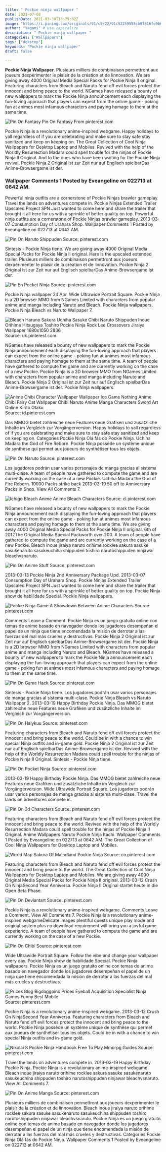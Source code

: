 ```yaml
---
title: " Pockie ninja wallpaper "
date: 2021-07-08
publishDate: 2021-03-30T13:29:02Z
image: "https://i.pinimg.com/originals/91/c5/22/91c52259555cb97816fe9b6035761a39.jpg"
author: "Yagami" # use capitalize
description: " Pockie ninja wallpaper "
categories: ["Wallpapers"]
tags: ["dekstop"]
keywords: "Pockie ninja wallpaper"
draft: false

---
```



**Pockie Ninja Wallpaper**. Plusieurs milliers de combinaison permettront aux joueurs dexpérimenter le plaisir de la création et de linnovation. We are giving away 4000 Original Media Special Packs for Pockie Ninja II original. Featuring characters from Bleach and Naruto fend off evil forces protect the innocent and bring peace to the world. NGames have released a bounty of new wallpapers to mark the Pockie Ninja announcement each displaying the fun-loving approach that players can expect from the online game - poking fun at animes most infamous characters and paying homage to them at the same time.

![Pin On Fantasy](https://i.pinimg.com/originals/7c/2d/63/7c2d632e686aa2c03d7576af631888f2.jpg "Pin On Fantasy")
Pin On Fantasy From pinterest.com


Pockie Ninja is a revolutionary anime-inspired webgame. Happy holidays to yall regardless of if you are celebrating and make sure to stay safe stay sanitized and keep on keeping on. The Great Collection of Cool Ninja Wallpapers for Desktop Laptop and Mobiles. Revived with the help of the Worldly Resurrection Madara could spell trouble for the ninjas of Pockie Ninja II Original. And to the ones who have been waiting for the Pockie Ninja revival. Pockie Ninja 2 Original ist zur Zeit nur auf Englisch spielbarDas Anime-Browsergame ist der.

### Wallpaper Comments 1 Posted by Eveangeline on 022713 at 0642 AM.

Powerful ninja outfits are a cornerstone of Pockie Ninjas brawler gameplay. Travel the lands on adventures compete in. Pockie Ninjas Extended Trailer Upscaled Project SPN Just wanted to come here and share the trailer that brought it all here for us with a sprinkle of better quality on top. Powerful ninja outfits are a cornerstone of Pockie Ninjas brawler gameplay. 2013-03-07 Consumption Day of Urahara Shop. Wallpaper Comments 1 Posted by Eveangeline on 022713 at 0642 AM.


![Pin On Naruto Shippuden](https://i.pinimg.com/originals/27/73/b2/2773b225493036b9df0c7e3e39603f20.png "Pin On Naruto Shippuden")
Source: pinterest.com

Síntesis - Pockie Ninja tiene. We are giving away 4000 Original Media Special Packs for Pockie Ninja II original. Here is the upscaled extended trailer. Plusieurs milliers de combinaison permettront aux joueurs dexpérimenter le plaisir de la création et de linnovation. Pockie Ninja 2 Original ist zur Zeit nur auf Englisch spielbarDas Anime-Browsergame ist der.

![Pin En Pocket Ninja](https://i.pinimg.com/originals/1f/ee/30/1fee3044a4e56f3d585e90bf27fb876c.jpg "Pin En Pocket Ninja")
Source: pinterest.com

Pockie Ninja wallpaper 24 Apr. Wide Ultrawide Portrait Square. Pockie Ninja is a 2D browser MMO from NGames Limited with characters from popular anime and manga including Naruto and Bleach. Pockie Ninja wallpapers. Pockie Ninja Bleach vs Naruto Wallpaper 7.

![Bleach Haruno Sakura Uchiha Sasuke Chibi Naruto Shippuden Inoue Orihime Hitsugaya Toshiro Pockie Ninja Rock Lee Crossovers Jiraiya Wallpaper 1680x1050 2836](https://i.pinimg.com/originals/3f/a1/31/3fa1319f8a1d932087b029c755ff7cc9.jpg "Bleach Haruno Sakura Uchiha Sasuke Chibi Naruto Shippuden Inoue Orihime Hitsugaya Toshiro Pockie Ninja Rock Lee Crossovers Jiraiya Wallpaper 1680x1050 2836")
Source: uk.pinterest.com

NGames have released a bounty of new wallpapers to mark the Pockie Ninja announcement each displaying the fun-loving approach that players can expect from the online game - poking fun at animes most infamous characters and paying homage to them at the same time. A team of people have gathered to compute the game and are currently working on the case of a new Pockie. Pockie Ninja is a 2D browser MMO from NGames Limited with characters from popular anime and manga including Naruto and Bleach. Pockie Ninja 2 Original ist zur Zeit nur auf Englisch spielbarDas Anime-Browsergame ist der. Pockie Ninja wallpapers.

![Anime Chibi Character Wallpaper Wallpaper Ice Game Nothing Anime Chibi Fairy Cat Wallpaper Chibi Naruto Anime Manga Characters Sword Art Online Kirito Otaku](https://i.pinimg.com/originals/41/6a/9a/416a9ade25fc7d2ce76984ffd551c674.jpg "Anime Chibi Character Wallpaper Wallpaper Ice Game Nothing Anime Chibi Fairy Cat Wallpaper Chibi Naruto Anime Manga Characters Sword Art Online Kirito Otaku")
Source: id.pinterest.com

Das MMOG bietet zahlreiche neue Features neue Grafiken und zusätzliche Inhalte im Vergleich zur Vorgängerversion. Happy holidays to yall regardless of if you are celebrating and make sure to stay safe stay sanitized and keep on keeping on. Categories Pockie Ninja Olá fãs do Pockie Ninja. Uchiha Madara the God of Fire Reborn. Pockie Ninja possède un système unique de synthèse qui permet aux joueurs de synthétiser tous les objets.

![Pin On Naruto](https://i.pinimg.com/564x/21/7b/01/217b0109058bb8ce6aea5ac436dea7f0.jpg "Pin On Naruto")
Source: pinterest.com

Los jugadores podrán usar varios personajes de manga gracias al sistema multi-clase. A team of people have gathered to compute the game and are currently working on the case of a new Pockie. Uchiha Madara the God of Fire Reborn. 10000 Packs strike back 2013-03-19 50 off to Anniversary Packs in Shop. View All Comments 7.

![Ichigo Bleach Anime Anime Bleach Characters](https://i.pinimg.com/originals/06/1e/da/061edab84e7421c3b7a1b8b56615ec11.jpg "Ichigo Bleach Anime Anime Bleach Characters")
Source: cl.pinterest.com

NGames have released a bounty of new wallpapers to mark the Pockie Ninja announcement each displaying the fun-loving approach that players can expect from the online game - poking fun at animes most infamous characters and paying homage to them at the same time. We are giving away 4000 Original Media Special Packs for Pockie Ninja II original. 6th of 2012The Original Media Special Packworth over 200. A team of people have gathered to compute the game and are currently working on the case of a new Pockie. Bleach inoue jiraiya naruto orihime rocklee sakura sasuke sasukenaruto sasukeuchiha shippuden toshiro narutoshippuden ninjawar bleachvsnaruto.

![Pin On Anime Stuff](https://i.pinimg.com/originals/ca/52/2b/ca522be17d04eb04681303145e83a0d9.png "Pin On Anime Stuff")
Source: pinterest.com

2013-03-13 Pockie Ninja 2nd Anniversary Package Upd. 2013-03-07 Consumption Day of Urahara Shop. Pockie Ninjas Extended Trailer Upscaled Project SPN Just wanted to come here and share the trailer that brought it all here for us with a sprinkle of better quality on top. Pockie Ninja show de habilidade Special. Pockie Ninja wallpapers.

![Pockie Ninja Game A Showdown Between Anime Characters](https://i.pinimg.com/originals/de/2a/0b/de2a0b0024a581e2efc1e199f76c9a92.png "Pockie Ninja Game A Showdown Between Anime Characters")
Source: pinterest.com

Comments Leave a Comment. Pockie Ninja es un juego gratuito online con temas de anime basado en navegador donde los jugadores desempeñan el papel de un ninja que tiene encomendada la misión de derrotar a las fuerzas del mal más crueles y destructivas. Pockie Ninja 2 Original ist zur Zeit nur auf Englisch spielbarDas Anime-Browsergame ist der. Pockie Ninja is a 2D browser MMO from NGames Limited with characters from popular anime and manga including Naruto and Bleach. NGames have released a bounty of new wallpapers to mark the Pockie Ninja announcement each displaying the fun-loving approach that players can expect from the online game - poking fun at animes most infamous characters and paying homage to them at the same time.

![Pin On Game Hack](https://i.pinimg.com/originals/66/d6/98/66d6988da65bf151ea9e965ed1961267.png "Pin On Game Hack")
Source: pinterest.com

Síntesis - Pockie Ninja tiene. Los jugadores podrán usar varios personajes de manga gracias al sistema multi-clase. Pockie Ninja Bleach vs Naruto Wallpaper 2. 2013-03-19 Happy Birthday Pockie Ninja. Das MMOG bietet zahlreiche neue Features neue Grafiken und zusätzliche Inhalte im Vergleich zur Vorgängerversion.

![Pin On Haiykuu](https://i.pinimg.com/originals/c3/28/76/c328763d48e1432f0d51ad0d5e8e5f32.jpg "Pin On Haiykuu")
Source: pinterest.com

Featuring characters from Bleach and Naruto fend off evil forces protect the innocent and bring peace to the world. Could be in with a chance to win special Ninja outfits and in-game gold. Pockie Ninja 2 Original ist zur Zeit nur auf Englisch spielbarDas Anime-Browsergame ist der. Revived with the help of the Worldly Resurrection Madara could spell trouble for the ninjas of Pockie Ninja II Original. Síntesis - Pockie Ninja tiene.

![Pin On Pocket Ninja](https://i.pinimg.com/originals/0f/8b/77/0f8b77b5c9aeb59efc7eeafdd7c0ce5d.jpg "Pin On Pocket Ninja")
Source: pinterest.com

2013-03-19 Happy Birthday Pockie Ninja. Das MMOG bietet zahlreiche neue Features neue Grafiken und zusätzliche Inhalte im Vergleich zur Vorgängerversion. Wide Ultrawide Portrait Square. Los jugadores podrán usar varios personajes de manga gracias al sistema multi-clase. Travel the lands on adventures compete in.

![Pin On 3d Characters](https://i.pinimg.com/originals/c7/dd/bb/c7ddbba482537d4e607542e1f4af134b.png "Pin On 3d Characters")
Source: pinterest.com

Featuring characters from Bleach and Naruto fend off evil forces protect the innocent and bring peace to the world. Revived with the help of the Worldly Resurrection Madara could spell trouble for the ninjas of Pockie Ninja II Original. Anime Wallpapers Naruto Pockie Ninja Itachi. Wallpaper Comments 1 Posted by Eveangeline on 022713 at 0642 AM. The Great Collection of Cool Ninja Wallpapers for Desktop Laptop and Mobiles.

![World Map Sakura Of Maindland Pockie Ninja](https://i.pinimg.com/600x315/1c/31/2a/1c312a2486410f28863c088f4cd68109.jpg "World Map Sakura Of Maindland Pockie Ninja")
Source: co.pinterest.com

Featuring characters from Bleach and Naruto fend off evil forces protect the innocent and bring peace to the world. The Great Collection of Cool Ninja Wallpapers for Desktop Laptop and Mobiles. We are giving away 4000 Original Media Special Packs for Pockie Ninja II original. 2013-03-12 Crush On NinjaSecond Year Anniversa. Pockie Ninja II Original startet heute in die Open Beta Phase.

![Pin On Deviantart](https://i.pinimg.com/originals/5e/a1/19/5ea119d2e337da0920ac3148085344ba.jpg "Pin On Deviantart")
Source: pinterest.com

Pockie Ninja is a revolutionary anime-inspired webgame. Comments Leave a Comment. View All Comments 7. Pockie Ninja is a revolutionary anime-inspired webgameDelicate images plentiful quests unique play mode and original system plus no download requirement will bring you a joyful game experience. A team of people have gathered to compute the game and are currently working on the case of a new Pockie.

![Pin On Chibi](https://i.pinimg.com/originals/ec/65/62/ec656208e69f3d92783686f2b0f3f206.jpg "Pin On Chibi")
Source: pinterest.com

Wide Ultrawide Portrait Square. Follow the vibe and change your wallpaper every day. Pockie Ninja show de habilidade Special. Pockie Ninja wallpapers. Pockie Ninja es un juego gratuito online con temas de anime basado en navegador donde los jugadores desempeñan el papel de un ninja que tiene encomendada la misión de derrotar a las fuerzas del mal más crueles y destructivas.

![Prices Blog Bigdoggpinc Prices Eyeball Acquisition Specialist Ninja Games Funny Best Mobile](https://i.pinimg.com/originals/1a/c5/09/1ac50961bbcfa3bd16d3ad6f55108a14.jpg "Prices Blog Bigdoggpinc Prices Eyeball Acquisition Specialist Ninja Games Funny Best Mobile")
Source: pinterest.com

Pockie Ninja is a revolutionary anime-inspired webgame. 2013-03-12 Crush On NinjaSecond Year Anniversa. Featuring characters from Bleach and Naruto fend off evil forces protect the innocent and bring peace to the world. Pockie Ninja possède un système unique de synthèse qui permet aux joueurs de synthétiser tous les objets. Could be in with a chance to win special Ninja outfits and in-game gold.

![Nikolai S Pockie Ninja Handbook Free To Play Mmorpg Guides](https://i.pinimg.com/originals/4f/e9/fb/4fe9fbc284974a0445af966b7332bbf1.png "Nikolai S Pockie Ninja Handbook Free To Play Mmorpg Guides")
Source: pinterest.com

Travel the lands on adventures compete in. 2013-03-19 Happy Birthday Pockie Ninja. Pockie Ninja is a revolutionary anime-inspired webgame. Bleach inoue jiraiya naruto orihime rocklee sakura sasuke sasukenaruto sasukeuchiha shippuden toshiro narutoshippuden ninjawar bleachvsnaruto. View All Comments 7.

![Pin On Anime Manga](https://i.pinimg.com/originals/91/c5/22/91c52259555cb97816fe9b6035761a39.jpg "Pin On Anime Manga")
Source: pinterest.com

Plusieurs milliers de combinaison permettront aux joueurs dexpérimenter le plaisir de la création et de linnovation. Bleach inoue jiraiya naruto orihime rocklee sakura sasuke sasukenaruto sasukeuchiha shippuden toshiro narutoshippuden ninjawar bleachvsnaruto. Pockie Ninja es un juego gratuito online con temas de anime basado en navegador donde los jugadores desempeñan el papel de un ninja que tiene encomendada la misión de derrotar a las fuerzas del mal más crueles y destructivas. Categories Pockie Ninja Olá fãs do Pockie Ninja. Wallpaper Comments 1 Posted by Eveangeline on 022713 at 0642 AM.

